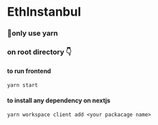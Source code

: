 # EthInstanbul

### 🚨only use yarn

### on root directory 👇

#### to run frontend

`yarn start`

#### to install any dependency on nextjs

`yarn workspace client add <your packacage name>`
